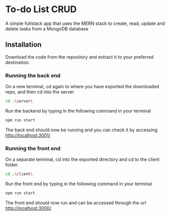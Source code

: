 # To-do List CRUD

A simple fullstack app that uses the MERN stack to create, read, update and delete tasks from a MongoDB database

## Installation
Download the code from the repository and extract it to your preferred destination.

### Running the back end
On a new terminal, cd again to where you have exported the downloaded repo, and then cd into the server
```bash
cd .\server\
```
Run the backend by typing in the following command in your terminal
```bash
npm run start
```

The back end should now be running and you can check it by accessing [http://localhost:3001/](http://localhost:3001/)

### Running the front end
On a separate terminal, cd into the exported directory and cd to the client folder.

```bash
cd .\client\
```

Run the front end by typing in the following command in your terminal
```bash
npm run start
```

The front end should now run and can be accessed through the url [http://localhost:3000/](http://localhost:3000/)
